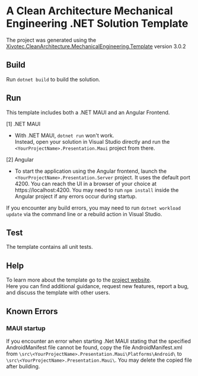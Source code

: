 # A Clean Architecture Mechanical Engineering .NET Solution Template

The project was generated using the [Xivotec.CleanArchitecture.MechanicalEngineering.Template](https://github.com/XivotecGmbH/CleanArchitecture.MechanicalEngineering) version 3.0.2

## Build

Run `dotnet build` to build the solution.

## Run
This template includes both a .NET MAUI and an Angular Frontend.

[1] .NET MAUI
- With .NET MAUI, `dotnet run` won't work.  
  Instead, open your solution in Visual Studio directly and run the `<YourProjectName>.Presentation.Maui` project from there.

[2] Angular
- To start the application using the Angular frontend, launch the `<YourProjectName>.Presentation.Server` project.
  It uses the default port 4200. You can reach the UI in a browser of your choice at https://localhost:4200.
  You may need to run `npm install` inside the Angular project if any errors occur during startup.

If you encounter any build errors, you may need to run `dotnet workload update` via the command line or a rebuild action in Visual Studio.

## Test

The template contains all unit tests.

## Help
To learn more about the template go to the [project website](https://github.com/XivotecGmbH/CleanArchitecture.MechanicalEngineering).  
Here you can find additional guidance, request new features, report a bug, and discuss the template with other users.

## Known Errors

### MAUI startup
If you encounter an error when starting .Net MAUI stating that the specified AndroidManifest file cannot be found, copy the file AndroidManifest.xml from `\src\<YourProjectName>.Presentation.Maui\Platforms\Android\` to `\src\<YourProjectName>.Presentation.Maui\`. You may delete the copied file after building.
